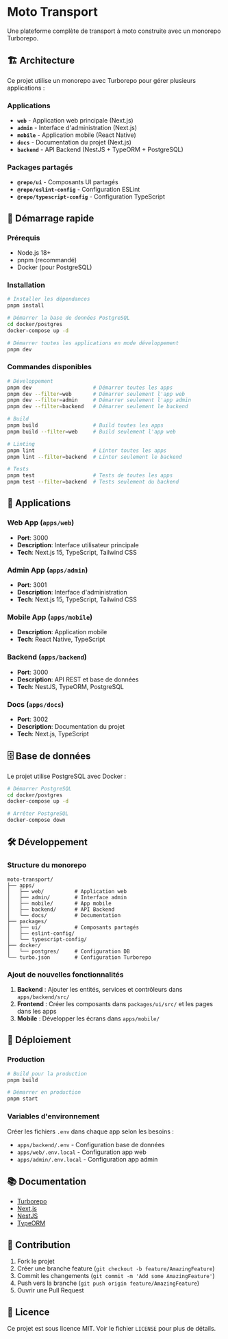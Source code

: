 # Moto Transport

Une plateforme complète de transport à moto construite avec un monorepo Turborepo.

## 🏗️ Architecture

Ce projet utilise un monorepo avec Turborepo pour gérer plusieurs applications :

### Applications

- **`web`** - Application web principale (Next.js)
- **`admin`** - Interface d'administration (Next.js)
- **`mobile`** - Application mobile (React Native)
- **`docs`** - Documentation du projet (Next.js)
- **`backend`** - API Backend (NestJS + TypeORM + PostgreSQL)

### Packages partagés

- **`@repo/ui`** - Composants UI partagés
- **`@repo/eslint-config`** - Configuration ESLint
- **`@repo/typescript-config`** - Configuration TypeScript

## 🚀 Démarrage rapide

### Prérequis

- Node.js 18+
- pnpm (recommandé)
- Docker (pour PostgreSQL)

### Installation

```bash
# Installer les dépendances
pnpm install

# Démarrer la base de données PostgreSQL
cd docker/postgres
docker-compose up -d

# Démarrer toutes les applications en mode développement
pnpm dev
```

### Commandes disponibles

```bash
# Développement
pnpm dev                    # Démarrer toutes les apps
pnpm dev --filter=web       # Démarrer seulement l'app web
pnpm dev --filter=admin     # Démarrer seulement l'app admin
pnpm dev --filter=backend   # Démarrer seulement le backend

# Build
pnpm build                  # Build toutes les apps
pnpm build --filter=web     # Build seulement l'app web

# Linting
pnpm lint                   # Linter toutes les apps
pnpm lint --filter=backend  # Linter seulement le backend

# Tests
pnpm test                   # Tests de toutes les apps
pnpm test --filter=backend  # Tests seulement du backend
```

## 📱 Applications

### Web App (`apps/web`)
- **Port**: 3000
- **Description**: Interface utilisateur principale
- **Tech**: Next.js 15, TypeScript, Tailwind CSS

### Admin App (`apps/admin`)
- **Port**: 3001
- **Description**: Interface d'administration
- **Tech**: Next.js 15, TypeScript, Tailwind CSS

### Mobile App (`apps/mobile`)
- **Description**: Application mobile
- **Tech**: React Native, TypeScript

### Backend (`apps/backend`)
- **Port**: 3000
- **Description**: API REST et base de données
- **Tech**: NestJS, TypeORM, PostgreSQL

### Docs (`apps/docs`)
- **Port**: 3002
- **Description**: Documentation du projet
- **Tech**: Next.js, TypeScript

## 🗄️ Base de données

Le projet utilise PostgreSQL avec Docker :

```bash
# Démarrer PostgreSQL
cd docker/postgres
docker-compose up -d

# Arrêter PostgreSQL
docker-compose down
```

## 🛠️ Développement

### Structure du monorepo

```
moto-transport/
├── apps/
│   ├── web/          # Application web
│   ├── admin/        # Interface admin
│   ├── mobile/       # App mobile
│   ├── backend/      # API Backend
│   └── docs/         # Documentation
├── packages/
│   ├── ui/           # Composants partagés
│   ├── eslint-config/
│   └── typescript-config/
├── docker/
│   └── postgres/     # Configuration DB
└── turbo.json        # Configuration Turborepo
```

### Ajout de nouvelles fonctionnalités

1. **Backend** : Ajouter les entités, services et contrôleurs dans `apps/backend/src/`
2. **Frontend** : Créer les composants dans `packages/ui/src/` et les pages dans les apps
3. **Mobile** : Développer les écrans dans `apps/mobile/`

## 🚀 Déploiement

### Production

```bash
# Build pour la production
pnpm build

# Démarrer en production
pnpm start
```

### Variables d'environnement

Créer les fichiers `.env` dans chaque app selon les besoins :

- `apps/backend/.env` - Configuration base de données
- `apps/web/.env.local` - Configuration app web
- `apps/admin/.env.local` - Configuration app admin

## 📚 Documentation

- [Turborepo](https://turbo.build/repo/docs)
- [Next.js](https://nextjs.org/docs)
- [NestJS](https://docs.nestjs.com/)
- [TypeORM](https://typeorm.io/)

## 🤝 Contribution

1. Fork le projet
2. Créer une branche feature (`git checkout -b feature/AmazingFeature`)
3. Commit les changements (`git commit -m 'Add some AmazingFeature'`)
4. Push vers la branche (`git push origin feature/AmazingFeature`)
5. Ouvrir une Pull Request

## 📄 Licence

Ce projet est sous licence MIT. Voir le fichier `LICENSE` pour plus de détails.